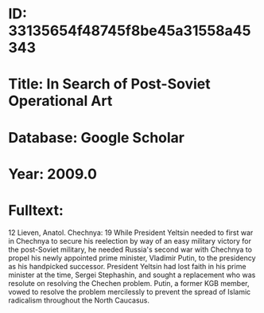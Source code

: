 # ID: 33135654f48745f8be45a31558a45343
# Title: In Search of Post-Soviet Operational Art
# Database: Google Scholar
# Year: 2009.0
# Fulltext:
12 Lieven, Anatol.
Chechnya: 19 While President Yeltsin needed to first war in Chechnya to secure his reelection by way of an easy military victory for the post-Soviet military, he needed Russia's second war with Chechnya to propel his newly appointed prime minister, Vladimir Putin, to the presidency as his handpicked successor.
President Yeltsin had lost faith in his prime minister at the time, Sergei Stephashin, and sought a replacement who was resolute on resolving the Chechen problem.
Putin, a former KGB member, vowed to resolve the problem mercilessly to prevent the spread of Islamic radicalism throughout the North Caucasus.